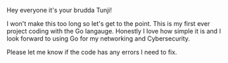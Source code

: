 Hey everyone it's your brudda Tunji!

I won't make this too long so let's get to the point. This is my first ever project coding with the Go langauge. Honestly I love how simple it is and I look forward to using Go for my networking and Cybersecurity.

Please let me know if the code has any errors I need to fix.
